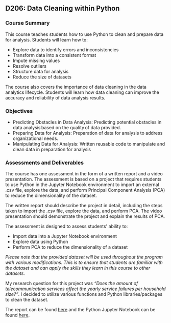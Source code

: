 ## D206: Data Cleaning within Python

### Course Summary
This course teaches students how to use Python to clean and prepare data for analysis. Students will learn how to:

* Explore data to identify errors and inconsistencies
* Transform data into a consistent format
* Impute missing values
* Resolve outliers
* Structure data for analysis
* Reduce the size of datasets

The course also covers the importance of data cleaning in the data analytics lifecycle. Students will learn how data cleaning can improve the accuracy and reliability of data analysis results.

### Objectives

- Predicting Obstacles in Data Analysis: Predicting potential obstacles in data analysis based on the quality of data provided.
- Preparing Data for Analysis: Preparation of data for analysis to address organizational needs.
- Manipulating Data for Analysis: Written reusable code to manipulate and clean data in preparation for analysis

### Assessments and Deliverables

The course has one assessment in the form of a written report and a video presentation. The assessment is based on a project that requires students to use Python in the Jupyter Notebook environment to import an external .csv file, explore the data, and perform Principal Component Analysis (PCA) to reduce the dimensionality of the dataset.

The written report should describe the project in detail, including the steps taken to import the .csv file, explore the data, and perform PCA. The video presentation should demonstrate the project and explain the results of PCA.

The assessment is designed to assess students' ability to:
- Import data into a Jupyter Notebook environment
- Explore data using Python
- Perform PCA to reduce the dimensionality of a dataset

*Please note that the provided dataset will be used throughout the program with various modifications. This is to ensure that students are familiar with the dataset and can apply the skills they learn in this course to other datasets.*

My research question for this project was *“Does the amount of telecommunication services affect the yearly service failures per household size?”*. I decided to utilize various functions and Python libraries/packages to clean the dataset.

The report can be found [here]( https://github.com/alexaryanfisher/Portfolio_WGU/blob/master/D206/D206Task1.pdf) and the Python Jupyter Notebook can be found [here]( https://github.com/alexaryanfisher/Portfolio_WGU/blob/master/D206/TelecomDatacleaning.ipynb).
